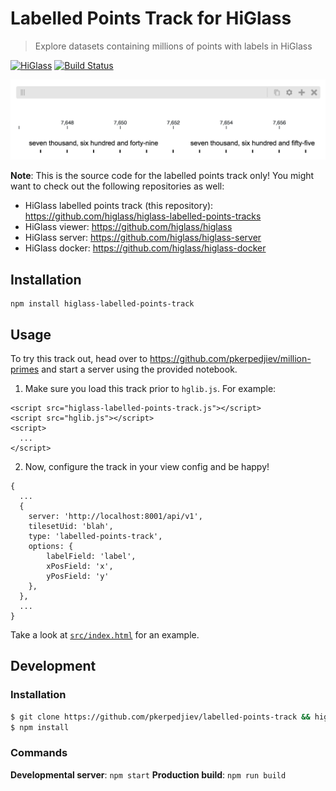 # Labelled Points Track for HiGlass

> Explore datasets containing millions of points with labels in HiGlass

[![HiGlass](https://img.shields.io/badge/higlass-👍-red.svg?colorB=0f5d92)](http://higlass.io)
[![Build Status](https://img.shields.io/travis/pkerpedjiev/higlass-labelled-points-track/master.svg?colorB=0f5d92)](https://travis-ci.org/pkerpedjiev/higlass-labelled-points-track)

![A view of over 1 million data points, heavily downsampled](/teaser.png?raw=true "A downsampling of many points")

**Note**: This is the source code for the labelled points track only! You might want to check out the following repositories as well:

- HiGlass labelled points track (this repository): https://github.com/higlass/higlass-labelled-points-tracks
- HiGlass viewer: https://github.com/higlass/higlass
- HiGlass server: https://github.com/higlass/higlass-server
- HiGlass docker: https://github.com/higlass/higlass-docker

## Installation

```
npm install higlass-labelled-points-track
```

## Usage

To try this track out, head over to https://github.com/pkerpedjiev/million-primes
and start a server using the provided notebook.

1. Make sure you load this track prior to `hglib.js`. For example:

```
<script src="higlass-labelled-points-track.js"></script>
<script src="hglib.js"></script>
<script>
  ...
</script>
```

2. Now, configure the track in your view config and be happy! 

```
{
  ...
  {
    server: 'http://localhost:8001/api/v1',
    tilesetUid: 'blah',
    type: 'labelled-points-track',
    options: {
        labelField: 'label',
        xPosField: 'x',
        yPosField: 'y'
    },
  },
  ...
}
```

Take a look at [`src/index.html`](src/index.html) for an example.

## Development

### Installation

```bash
$ git clone https://github.com/pkerpedjiev/labelled-points-track && higlass-labelled-points-track
$ npm install
```

### Commands

**Developmental server**: `npm start`
**Production build**: `npm run build`
